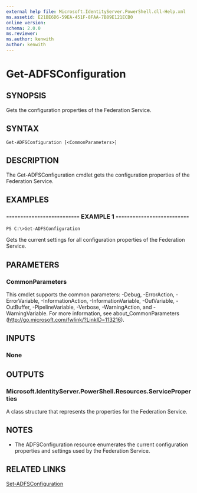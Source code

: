 ```yaml
---
external help file: Microsoft.IdentityServer.PowerShell.dll-Help.xml
ms.assetid: E21BE6D6-59EA-451F-8FAA-7B89E121ECB0
online version: 
schema: 2.0.0
ms.reviewer:
ms.author: kenwith
author: kenwith
---
```


# Get-ADFSConfiguration

## SYNOPSIS
Gets the configuration properties of the Federation Service.

## SYNTAX

```
Get-ADFSConfiguration [<CommonParameters>]
```

## DESCRIPTION
The Get-ADFSConfiguration cmdlet gets the configuration properties of the Federation Service.

## EXAMPLES

### -------------------------- EXAMPLE 1 --------------------------
```
PS C:\>Get-ADFSConfiguration
```

Gets the current settings for all configuration properties of the Federation Service.

## PARAMETERS

### CommonParameters
This cmdlet supports the common parameters: -Debug, -ErrorAction, -ErrorVariable, -InformationAction, -InformationVariable, -OutVariable, -OutBuffer, -PipelineVariable, -Verbose, -WarningAction, and -WarningVariable. For more information, see about_CommonParameters (http://go.microsoft.com/fwlink/?LinkID=113216).

## INPUTS

### None

## OUTPUTS

### Microsoft.IdentityServer.PowerShell.Resources.ServiceProperties
A class structure that represents the properties for the Federation Service.

## NOTES
* The ADFSConfiguration resource enumerates the current configuration properties and settings used by the Federation Service.

## RELATED LINKS

[Set-ADFSConfiguration](./Set-ADFSConfiguration.md)

